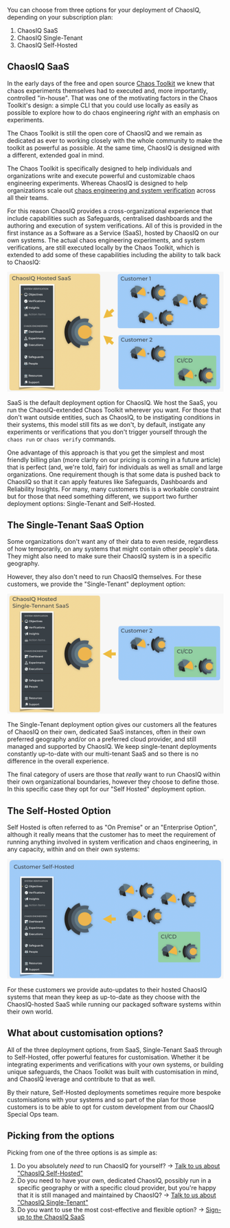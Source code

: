 You can choose from three options for your deployment of ChaosIQ, depending on your subscription plan:

1. ChaosIQ SaaS
2. ChaosIQ Single-Tenant
3. ChaosIQ Self-Hosted

## ChaosIQ SaaS

In the early days of the free and open source [Chaos Toolkit](https://chaostoolkit.org/) we knew that chaos experiments themselves had to executed and, more importantly, controlled "in-house". That was one of the motivating factors in the Chaos Toolkit's design: a simple CLI that you could use locally as easily as possible to explore how to do chaos engineering _right_ with an emphasis on experiments.

The Chaos Toolkit is still the open core of ChaosIQ and we remain as dedicated as ever to working closely with the whole community to make the toolkit as powerful as possible. At the same time, ChaosIQ is designed with a different, extended goal in mind.

The Chaos Toolkit is specifically designed to help individuals and organizations write and execute powerful and customizable chaos engineering experiments. Whereas ChaosIQ is designed to help organizations scale out [chaos engineering and system verification](https://chaosiq.io/resources/chaos-engineering/from-chaos-to-verification) across all their teams.

For this reason ChaosIQ provides a cross-organizational experience that include capabilities such as Safeguards, centralised dashboards and the authoring and execution of system verifications. All of this is provided in the first instance as a Software as a Service (SaaS), hosted by ChaosIQ on our own systems. The actual chaos engineering experiments, and system verifications, are still executed locally by the Chaos Toolkit, which is extended to add some of these capabilities including the ability to talk back to ChaosIQ:


![The ChaosIQ SaaS is securely pushed to by your enhanced Chaos Toolkit instances as they execute your system verifications and chaos experiments.][saas]

[saas]: ./assets/saas.png

SaaS is the default deployment option for ChaosIQ. We host the SaaS, you run the ChaosIQ-extended Chaos Toolkit wherever you want. For those that don't want outside entities, such as ChaosIQ, to be instigating conditions in their systems, this model still fits as we don't, by default, instigate any experiments or verifications that you don't trigger yourself through the `chaos run` or `chaos verify` commands.

One advantage of this approach is that you get the simplest and most friendly billing plan (more clarity on our pricing is coming in a future article) that is perfect (and, we're told, fair) for individuals as well as small and large organizations. One requirement though is that some data is pushed back to ChaosIQ so that it can apply features like Safeguards, Dashboards and Reliability Insights. For many, many customers this is a workable constraint but for those that need something different, we support two further deployment options: Single-Tenant and Self-Hosted.

## The Single-Tenant SaaS Option

Some organizations don't want any of their data to even reside, regardless of how temporarily, on any systems that might contain other people's data. They might also need to make sure their ChaosIQ system is in a specific geography.

However, they also don't need to run ChaosIQ themselves. For these customers, we provide the "Single-Tenant" deployment option:

![The ChaosIQ Single-Tenant SaaS gives you a dedicated experience][tenant]

[tenant]: ./assets/single-tenant.png

The Single-Tenant deployment option gives our customers all the features of ChaosIQ on their own, dedicated SaaS instances, often in their own preferred geography and/or on a preferred cloud provider, and still managed and supported by ChaosIQ. We keep single-tenant deployments constantly up-to-date with our multi-tenant SaaS and so there is no difference in the overall experience.

The final category of users are those that _really_ want to run ChaosIQ within their own organizational boundaries, however they choose to define those. In this specific case they opt for our "Self Hosted" deployment option.

## The Self-Hosted Option

Self Hosted is often referred to as "On Premise" or an "Enterprise Option", although it really means that the customer has to meet the requirement of running anything involved in system verification and chaos engineering, in any capacity, within and on their own systems:


![ChaosIQ Self-Hosted gives you the option to run ChaosIQ for yourself.][selfhosted]

[selfhosted]: ./assets/self-hosted.png

For these customers we provide auto-updates to their hosted ChaosIQ systems that mean they keep as up-to-date as they choose with the ChaosIQ-hosted SaaS while running our packaged software systems within their own world.

## What about customisation options?

All of the three deployment options, from SaaS, Single-Tenant SaaS through to Self-Hosted, offer powerful features for customisation. Whether it be integrating experiments and verifications with your own systems, or building unique safeguards, the Chaos Toolkit was built with customisation in mind, and ChaosIQ leverage and contribute to that as well.

By their nature, Self-Hosted deployments sometimes require more bespoke customisations with your systems and so part of the plan for those customers is to be able to opt for custom development from our ChaosIQ Special Ops team.

## Picking from the options

Picking from one of the three options is as simple as:

1. Do you absolutely _need_ to run ChaosIQ for yourself? -> [Talk to us about "ChaosIQ Self-Hosted"](https://chaosiq.io/contact)
2. Do you need to have your own, dedicated ChaosIQ, possibly run in  a specific geography or with a specific cloud provider, but you're happy that it is still managed and maintained by ChaosIQ? -> [Talk to us about "ChaosIQ Single-Tenant"](https://chaosiq.io/contact)
3. Do you want to use the most cost-effective and flexible option? -> [Sign-up to the ChaosIQ SaaS](https://console.chaosiq.io/)
